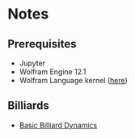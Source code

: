 # Notes

## Prerequisites

* Jupyter
* Wolfram Engine 12.1
* Wolfram Language kernel ([here](https://github.com/WolframResearch/WolframLanguageForJupyter))

## Billiards
- [Basic Billiard Dynamics](https://github.com/4kasha/misc_phys/blob/master/Billiards/Collection_of_Billiards_Dynamics.ipynb)
